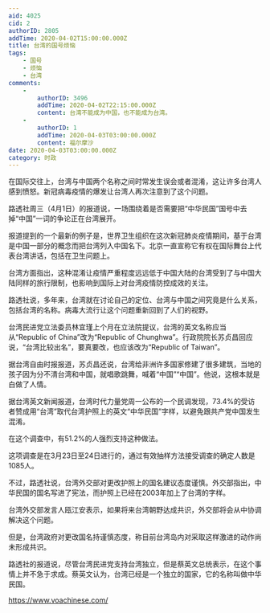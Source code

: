 ```yaml
---
aid: 4025
cid: 2
authorID: 2805
addTime: 2020-04-02T15:00:00.000Z
title: 台湾的国号烦恼
tags:
    - 国号
    - 烦恼
    - 台湾
comments:
    -
        authorID: 3496
        addTime: 2020-04-02T22:15:00.000Z
        content: 台湾不能成为中国，也不能成为台湾。
    -
        authorID: 1
        addTime: 2020-04-03T03:00:00.000Z
        content: 福尔摩沙
date: 2020-04-03T03:00:00.000Z
category: 时政
---
```


在国际交往上，台湾与中国两个名称之间时常发生误会或者混淆，这让许多台湾人感到愤怒。新冠病毒疫情的爆发让台湾人再次注意到了这个问题。

路透社周三（4月1日）的报道说，一场围绕着是否需要把“中华民国”国号中去掉“中国”一词的争论正在台湾展开。

报道提到的一个最新的例子是，世界卫生组织在这次新冠肺炎疫情期间，基于台湾是中国一部分的概念而把台湾列入中国名下。北京一直宣称它有权在国际舞台上代表台湾讲话，包括在卫生问题上。

台湾方面指出，这种混淆让疫情严重程度远远低于中国大陆的台湾受到了与中国大陆同样的旅行限制，也影响到国际上对台湾疫情防控成效的关注。

路透社说，多年来，台湾就在讨论自己的定位、台湾与中国之间究竟是什么关系，包括台湾的名称。病毒大流行让这个问题重新回到了人们的视野。

台湾民进党立法委员林宜瑾上个月在立法院提议，台湾的英文名称应当从“Republic of China”改为“Republic of Chunghwa”。行政院院长苏贞昌回应说，“台湾比较出名”，要真要改，也应该改为“Republic of Taiwan”。

据台湾自由时报报道，苏贞昌还说，台湾给非洲许多国家修建了很多建筑，当地的孩子因为分不清台湾和中国，就唱歌跳舞，喊着“中国”“中国”。他说，这根本就是白做了人情。

据台湾英文新闻报道，台湾时代力量党周一公布的一个民调发现，73.4%的受访者赞成用“台湾”取代台湾护照上的英文“中华民国”字样，以避免跟共产党中国发生混淆。

在这个调查中，有51.2%的人强烈支持这种做法。

这项调查是在3月23日至24日进行的，通过有效抽样方法接受调查的确定人数是1085人。

不过，路透社说，台湾外交部对更改护照上的国名建议态度谨慎。外交部指出，中华民国的国名写进了宪法，而护照上已经在2003年加上了台湾的字样。

台湾外交部发言人瓯江安表示，如果将来台湾朝野达成共识，外交部将会从中协调解决这个问题。

但是，台湾政府对更改国名持谨慎态度，称目前台湾岛内对采取这样激进的动作尚未形成共识。

路透社的报道说，尽管台湾民进党支持台湾独立，但是蔡英文总统表示，在这个事情上并不急于求成。蔡英文认为，台湾已经是一个独立的国家，它的名称叫做中华民国。

https://www.voachinese.com/
